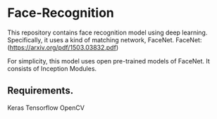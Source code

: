 # Face-Recognition

This repository contains face recognition model using deep learning. 
Specifically, it uses a kind of matching network, FaceNet.
FaceNet: (https://arxiv.org/pdf/1503.03832.pdf)

For simplicity, this model uses open pre-trained models of FaceNet. It consists of Inception Modules.

## Requirements.
Keras 
Tensorflow
OpenCV
